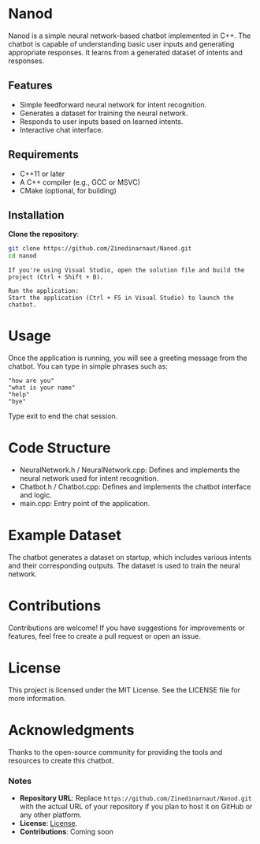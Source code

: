 # Nanod

Nanod is a simple neural network-based chatbot implemented in C++. The chatbot is capable of understanding basic user inputs and generating appropriate responses. It learns from a generated dataset of intents and responses.

## Features

- Simple feedforward neural network for intent recognition.
- Generates a dataset for training the neural network.
- Responds to user inputs based on learned intents.
- Interactive chat interface.

## Requirements

- C++11 or later
- A C++ compiler (e.g., GCC or MSVC)
- CMake (optional, for building)

## Installation

**Clone the repository**:
   ```bash
   git clone https://github.com/Zinedinarnaut/Nanod.git
   cd nanod
```   
   
```Build the project:
If you're using Visual Studio, open the solution file and build the project (Ctrl + Shift + B). 
```

```
Run the application:
Start the application (Ctrl + F5 in Visual Studio) to launch the chatbot.
```
# Usage
Once the application is running, you will see a greeting message from the chatbot.
You can type in simple phrases such as:
```"hello"
"how are you"
"what is your name"
"help"
"bye"
```
Type exit to end the chat session.

# Code Structure

- NeuralNetwork.h / NeuralNetwork.cpp: Defines and implements the neural network used for intent recognition.
- Chatbot.h / Chatbot.cpp: Defines and implements the chatbot interface and logic.
- main.cpp: Entry point of the application.

# Example Dataset
The chatbot generates a dataset on startup, which includes various intents and their corresponding outputs. The dataset is used to train the neural network.

# Contributions
Contributions are welcome! If you have suggestions for improvements or features, feel free to create a pull request or open an issue.

# License
This project is licensed under the MIT License. See the LICENSE file for more information.

# Acknowledgments
Thanks to the open-source community for providing the tools and resources to create this chatbot.

### Notes

- **Repository URL**: Replace `https://github.com/Zinedinarnaut/Nanod.git` with the actual URL of your repository if you plan to host it on GitHub or any other platform.
- **License**: [License](https://github.com/Zinedinarnaut/Nanod/blob/master/LICENSE.txt).
- **Contributions**: Coming soon
